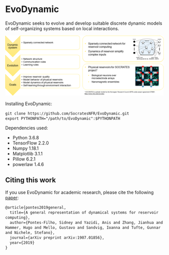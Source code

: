 # EvoDynamic
EvoDynamic seeks to evolve and develop suitable discrete dynamic models of self-organizing systems based on local interactions.

<img alt="EvoDynamic project plan" src="docs/images/EvoDynamic_single_slide.png"/>

Installing EvoDynamic:
```
git clone https://github.com/SocratesNFR/EvoDynamic.git
export PYTHONPATH="/path/to/EvoDynamic":$PYTHONPATH
```

Dependencies used:
* Python 3.6.8
* TensorFlow 2.2.0
* Numpy 1.18.1
* Matplotlib 3.1.1
* Pillow 6.2.1
* powerlaw 1.4.6

## Citing this work

If you use EvoDynamic for academic research, please cite the following [paper](https://arxiv.org/abs/1907.01856):

```
@article{pontes2019general,
  title={A general representation of dynamical systems for reservoir computing},
  author={Pontes-Filho, Sidney and Yazidi, Anis and Zhang, Jianhua and Hammer, Hugo and Mello, Gustavo and Sandvig, Ioanna and Tufte, Gunnar and Nichele, Stefano},
  journal={arXiv preprint arXiv:1907.01856},
  year={2019}
}
```
